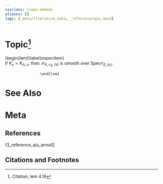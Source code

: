 ```yaml
---
cssclass: clean-embeds
aliases: []
tags: [_meta/literature_note, _reference/qiu_amsd]
---
```

# Topic[^1]
\begin{lem}\label{expectlem}    
If $K_v=K_{\Lambda,v}$, then
${\mathcal {X}}_{K,{\mathcal {O}}_{E}, (v)}$ is smooth over ${\mathrm{Spec}} {\mathcal {O}}_{{E}, (v)}$.
                        
                    \end{lem}

# See Also

# Meta
## References
![[_reference_qiu_amsd]]


## Citations and Footnotes
[^1]: Citation, lem 4.19